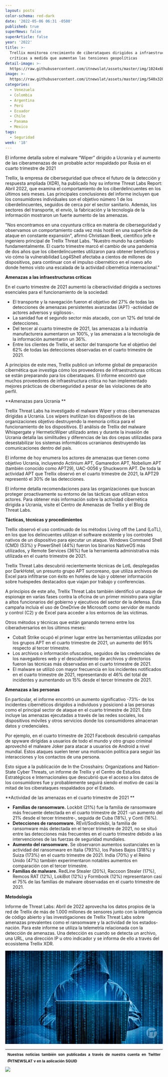 ```yaml
---
layout: posts
color-schema: red-dark
date: '2022-05-06 06:31 -0500'
published: true
superNews: false
superArticle: false
year: '2022'
title: >-
  Trellix monitorea crecimiento de ciberataques dirigidos a infraestructuras
  críticas a medida que aumentan las tensiones geopolíticas
detail-image: >-
  https://raw.githubusercontent.com/itnewslat/assets/master/img/1024x680/Ciberataque-g.jpg
image: >-
  https://raw.githubusercontent.com/itnewslat/assets/master/img/540x320/Ciberataque-p.jpg
categories:
  - Venezuela
  - Colombia
  - Argentina
  - Perú
  - Ecuador
  - Chile
  - Panama
  - Mexico
tags:
  - Seguridad
week: '18'
---
```

El informe detalla sobre el malware “Wiper” dirigido a Ucrania y el aumento de las ciberamenazas de un probable actor respaldado por Rusia en el cuarto trimestre de 2021 

Trellix, la empresa de ciberseguridad que ofrece el futuro de la detección y respuesta ampliada (XDR), ha publicado hoy su informe Threat Labs Report: Abril 2022, que examina el comportamiento de los ciberdelincuentes en los últimos seis meses. Las principales conclusiones del informe incluyen que los consumidores individuales son el objetivo número 1 de los ciberdelincuentes, seguidos de cerca por el sector sanitario. Además, los sectores del transporte, el envío, la fabricación y la tecnología de la información mostraron un fuerte aumento de las amenazas. 

"Nos encontramos en una coyuntura crítica en materia de ciberseguridad y observamos un comportamiento cada vez más hostil en una superficie de ataque en constante expansión", afirmó Christiaan Beek, científico jefe e ingeniero principal de Trellix Threat Labs. "Nuestro mundo ha cambiado fundamentalmente. El cuarto trimestre marcó el cambio de una pandemia de dos años que los ciberdelincuentes utilizaron para obtener beneficios y vio cómo la vulnerabilidad Log4Shell afectaba a cientos de millones de dispositivos, para continuar con el impulso cibernético en el nuevo año donde hemos visto una escalada de la actividad cibernética internacional." 

**Amenazas a las infraestructuras críticas**

En el cuarto trimestre de 2021 aumentó la ciberactividad dirigida a sectores esenciales para el funcionamiento de la sociedad:

- El transporte y la navegación fueron el objetivo del 27% de todas las detecciones de amenazas persistentes avanzadas (APT) -actividad de actores adversos y sigilosos-.
- La sanidad fue el segundo sector más atacado, con un 12% del total de detecciones.
- Del tercer al cuarto trimestre de 2021, las amenazas a la industria manufacturera aumentaron un 100%, y las amenazas a la tecnología de la información aumentaron un 36%. 
- Entre los clientes de Trellix, el sector del transporte fue el objetivo del 62% de todas las detecciones observadas en el cuarto trimestre de 2021.
 

A principios de este mes, Trellix publicó un informe global de preparación cibernética que investiga cómo los proveedores de infraestructuras críticas se están preparando para los ciberataques. El informe encontró que muchos proveedores de infraestructura crítica no han implementado mejores prácticas de ciberseguridad a pesar de las violaciones de alto perfil. 

**Amenazas para Ucrania **

Trellix Threat Labs ha investigado el malware Wiper y otras ciberamenazas dirigidas a Ucrania. Los wipers inutilizan los dispositivos de las organizaciones objetivo destruyendo la memoria crítica para el funcionamiento de los dispositivos. El análisis de Trellix del malware Whispergate y HermeticWiper utilizado antes y durante la invasión de Ucrania detalla las similitudes y diferencias de las dos cepas utilizadas para desestabilizar los sistemas informáticos ucranianos destruyendo las comunicaciones dentro del país.

El informe de hoy enumera los actores de amenazas que tienen como objetivo Ucrania, incluyendo Actinium APT, Gamaredon APT, Nobelium APT (también conocido como APT29), UAC-0056 y Shuckworm APT. De toda la actividad APT que Trellix observó en el cuarto trimestre de 2021, la APT29 representó el 30% de las detecciones.

El informe detalla recomendaciones para las organizaciones que buscan proteger proactivamente su entorno de las tácticas que utilizan estos actores. Para obtener más información sobre la actividad cibernética dirigida a Ucrania, visite el Centro de Amenazas de Trellix y el Blog de Threat Labs.

**Tácticas, técnicas y procedimientos**

Trellix observó el uso continuado de los métodos Living off the Land (LoTL), en los que los delincuentes utilizan el software existente y los controles nativos de un dispositivo para ejecutar un ataque. Windows Command Shell (CMD) (53%) y PowerShell (44%) fueron los binarios NativeOS más utilizados, y Remote Services (36%) fue la herramienta administrativa más utilizada en el cuarto trimestre de 2021. 

Trellix Threat Labs descubrió recientemente técnicas de LotL desplegadas por DarkHotel, un presunto grupo APT surcoreano, que utiliza archivos de Excel para infiltrarse con éxito en hoteles de lujo y obtener información sobre huéspedes destacados que viajan por trabajo y conferencias. 

A principios de este año, Trellix Threat Labs también identificó un ataque de espionaje en varias fases contra la oficina de un primer ministro para vigilar a altos funcionarios del gobierno y ejecutivos del sector de la defensa. Esta campaña incluía el uso de OneDrive de Microsoft como servidor de mando y control (C2) y de Excel para acceder a los entornos de las víctimas. 

Otros métodos y técnicas que están ganando terreno entre los ciberadversarios en los últimos meses: 

- Cobalt Strike ocupó el primer lugar entre las herramientas utilizadas por los grupos APT en el cuarto trimestre de 2021, un aumento del 95% respecto al tercer trimestre.
- Los archivos o información ofuscados, seguidos de las credenciales de los navegadores web y el descubrimiento de archivos y directorios fueron las técnicas más observadas en el cuarto trimestre de 2021.
- El malware se utilizó con mayor frecuencia en los incidentes notificados en el cuarto trimestre de 2021, representando el 46% del total de incidentes y aumentando un 15% desde el tercer trimestre de 2021.

**Amenazas a las personas**

En particular, el informe encontró un aumento significativo -73%- de los incidentes cibernéticos dirigidos a individuos y posicionó a las personas como el principal sector de ataque en el cuarto trimestre de 2021. Esto incluye las amenazas ejecutadas a través de las redes sociales, los dispositivos móviles y otros servicios donde los consumidores almacenan datos y credenciales. 

Por ejemplo, en el cuarto trimestre de 2021 Facebook descubrió campañas de spyware dirigidas a usuarios de todo el mundo y otro grupo criminal aprovechó el malware Joker para atacar a usuarios de Android a nivel mundial. Estos ataques suelen tener una motivación política para seguir las interacciones y los contactos de una persona.

Esto sigue a la publicación de In the Crosshairs: Organizations and Nation-State Cyber Threats, un informe de Trellix y el Centro de Estudios Estratégicos e Internacionales que descubrió que el acceso a los datos de los consumidores fue y probablemente seguirá siendo el motivo de casi la mitad de los ciberataques respaldados por el Estado.

**Actividad de las amenazas en el cuarto trimestre de 2021 **


- **Familias de ransomware.** Lockbit (21%) fue la familia de ransomware más frecuente detectada en el cuarto trimestre de 2021 -un aumento del 21% desde el tercer trimestre-, seguida de Cuba (18%), y Conti (16%).
- **Detecciones de ransomware.** REvil/Sodinokibi, la familia de ransomware más detectada en el tercer trimestre de 2021, no se situó entre las detecciones más frecuentes en el cuarto trimestre debido a las intervenciones de las fuerzas de seguridad mundiales.
- **Aumento del ransomware.** Se observaron aumentos sustanciales en la actividad del ransomware en Italia (793%), los Países Bajos (318%) y Suiza (173%) en el cuarto trimestre de 2021. India (70%) y el Reino Unido (47%) también experimentaron notables aumentos en comparación con el tercer trimestre.
- **Familias de malware.** RedLine Stealer (20%), Raccoon Stealer (17%), Remcos RAT (12%), LokiBot (12%) y Formbook (12%) representaron casi el 75% de las familias de malware observadas en el cuarto trimestre de 2021.

**Metodología**

Informe de Threat Labs: Abril de 2022 aprovecha los datos propios de la red de Trellix de más de 1.000 millones de sensores junto con la inteligencia de código abierto y las investigaciones de Trellix Threat Labs sobre amenazas prevalentes como el ransomware y la actividad de los estados-nación. Para este informe se utiliza la telemetría relacionada con la detección de amenazas. Una detección es cuando se detecta un archivo, una URL, una dirección IP u otro indicador y se informa de ello a través del ecosistema Trellix XDR. 

![]( https://raw.githubusercontent.com/itnewslat/assets/master/img/540x320/Ciberataque-p.jpg)

<table style="height: 42px;" width="569">
<tbody>
<tr>
<td style="text-align: justify;"><sub><strong>Nuestras noticias también son publicadas a través de nuestra cuenta en Twitter <a href="https://twitter.com/itnewslat?lang=es">@ITNEWSLAT</a> y en la aplicación <a href="https://squidapp.co/en/">SQUID</a></strong></sub></td>
</tr>
</tbody>
</table>

<img src="https://tracker.metricool.com/c3po.jpg?hash=56f88a41e39ab42c063cc51676587a04"/>